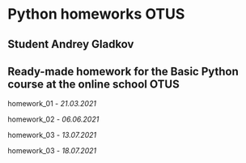 # Python homeworks OTUS

## Student Andrey Gladkov
## Ready-made homework for the Basic Python course at the online school OTUS

homework_01 - *21.03.2021*

homework_02 - *06.06.2021*

homework_03 - *13.07.2021*

homework_03 - *18.07.2021*

